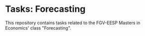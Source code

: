 # Tasks: Forecasting

This repository contains tasks related to the FGV-EESP Masters in Economics' class "Forecasting".
